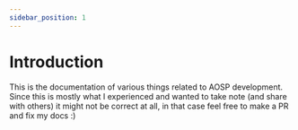 ```yaml
---
sidebar_position: 1
---
```

# Introduction

This is the documentation of various things related to AOSP development. Since this is mostly what I experienced and wanted to take note (and share with others) it might not be correct
at all, in that case feel free to make a PR and fix my docs :)

